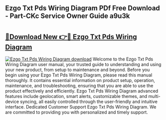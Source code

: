 ## Ezgo Txt Pds Wiring Diagram PDf Free Download - Part-CKc Service Owner Guide a9u3k

# <h2><a href="http://dfhpen.blite.top/?on=Ezgo+Txt+Pds+Wiring+Diagram">🔗Download New 👉🔴 Ezgo Txt Pds Wiring Diagram</a></h2>

[![Ezgo Txt Pds Wiring Diagram download](https://i.imgur.com/lujVjoI.png)](http://dfhpen.blite.top/?on=Ezgo+Txt+Pds+Wiring+Diagram)
Welcome to the Ezgo Txt Pds Wiring Diagram user manual, your trusted guide to understanding and using your new product, from setup to maintenance and beyond. Before you begin using your Ezgo Txt Pds Wiring Diagram, please read this manual thoroughly. It contains essential information on product setup, operation, maintenance, and troubleshooting, ensuring that you are able to use the product effectively and efficiently. Ezgo Txt Pds Wiring Diagram advanced features include geolocation, smart alerts, customizable themes, and multi-device syncing, all easily controlled through the user-friendly and intuitive interface. Dedicated Customer Support Ezgo Txt Pds Wiring Diagram. We are committed to providing you with personalized and timely support.
